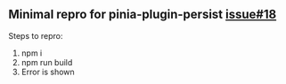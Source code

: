 ## Minimal repro for pinia-plugin-persist [issue#18](https://github.com/Seb-L/pinia-plugin-persist/issues/18)

Steps to repro:

1. npm i 
2. npm run build
3. Error is shown